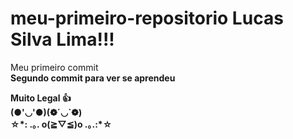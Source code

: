 # meu-primeiro-repositorio Lucas Silva Lima!!!
Meu primeiro commit <br>
<strong>Segundo commit para ver se aprendeu <br>
<p> <b>Muito Legal 👍</b>
<br>(●'◡'●)(❁´◡`❁)<br>
☆*: .｡. o(≧▽≦)o .｡.:*☆